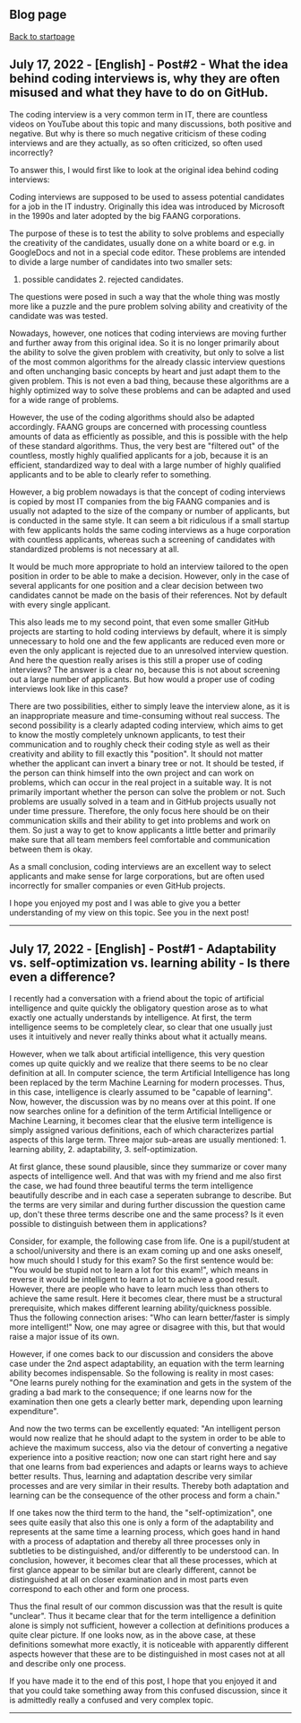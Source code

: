 ## Blog page

[Back to startpage](/index.md)

## July 17, 2022 - [English] - Post#2 - What the idea behind coding interviews is, why they are often misused and what they have to do on GitHub.

The coding interview is a very common term in IT, there are countless videos on YouTube about this topic and many discussions, both positive and negative. But why is there so much negative criticism of these coding interviews and are they actually, as so often criticized, so often used incorrectly?

To answer this, I would first like to look at the original idea behind coding interviews:

Coding interviews are supposed to be used to assess potential candidates for a job in the IT industry.
Originally this idea was introduced by Microsoft in the 1990s and later adopted by the big FAANG corporations.

The purpose of these is to test the ability to solve problems and especially the creativity of the candidates, usually done on a white board or e.g. in GoogleDocs and not in a special code editor. These problems are intended to divide a large number of candidates into two smaller sets: 
1. possible candidates 2. rejected candidates.

The questions were posed in such a way that the whole thing was mostly more like a puzzle and the pure problem solving ability and creativity of the candidate was
was tested.

Nowadays, however, one notices that coding interviews are moving further and further away from this original idea. So it is no longer primarily about the ability to solve the given problem with creativity, but only to solve a list of the most common algorithms for the already classic interview questions and often unchanging basic concepts by heart and just adapt them to the given problem. This is not even a bad thing, because these algorithms are a highly optimized way to solve these problems and can be adapted and used for a wide range of problems.

However, the use of the coding algorithms should also be adapted accordingly. FAANG groups are concerned with processing countless amounts of data as efficiently as possible, and this is possible with the help of these standard algorithms. Thus, the very best are "filtered out" of the countless, mostly highly qualified applicants for a job, because it is an efficient, standardized way to deal with a large number of highly qualified applicants and to be able to clearly refer to something.

However, a big problem nowadays is that the concept of coding interviews is copied by most IT companies from the big FAANG companies and is usually not adapted to the size of the company or number of applicants, but is conducted in the same style. It can seem a bit ridiculous if a small startup with few applicants holds the same coding interviews as a huge corporation with countless applicants, whereas such a screening of candidates with standardized problems is not necessary at all. 

It would be much more appropriate to hold an interview tailored to the open position in order to be able to make a decision. However, only in the case of several applicants for one position and a clear decision between two candidates cannot be made on the basis of their references. Not by default with every single applicant.

This also leads me to my second point, that even some smaller GitHub projects are starting to hold coding interviews by default, where it is simply unnecessary to hold one and the few applicants are reduced even more or even the only applicant is rejected due to an unresolved interview question. And here the question really arises is this still a proper use of coding interviews? The answer is a clear no, because this is not about screening out a large number of applicants. But how would a proper use of coding interviews look like in this case? 

There are two possibilities, either to simply leave the interview alone, as it is an inappropriate measure and time-consuming without real success. The second possibility is a clearly adapted coding interview, which aims to get to know the mostly completely unknown applicants, to test their communication and to roughly check their coding style as well as their creativity and ability to fill exactly this "position".
It should not matter whether the applicant can invert a binary tree or not. It should be tested, if the person can think himself into the own project and can work on problems, which can occur in the real project in a suitable way. It is not primarily important whether the person can solve the problem or not. Such problems are usually solved in a team and in GitHub projects usually not under time pressure. Therefore, the only focus here should be on their communication skills and their ability to get into problems and work on them. So just a way to get to know applicants a little better and primarily make sure that all team members feel comfortable and communication between them is okay.

As a small conclusion, coding interviews are an excellent way to select applicants and make sense for large corporations, but are often used incorrectly for smaller companies or even GitHub projects.

I hope you enjoyed my post and I was able to give you a better understanding of my view on this topic. See you in the next post!

---

## July 17, 2022 - [English] - Post#1 - Adaptability vs. self-optimization vs. learning ability - Is there even a difference?

I recently had a conversation with a friend about the topic of artificial intelligence and quite quickly the obligatory question arose as to what exactly one actually understands by intelligence. At first, the term intelligence seems to be completely clear, so clear that one usually just uses it intuitively and never really thinks about what it actually means.

However, when we talk about artificial intelligence, this very question comes up quite quickly and we realize that there seems to be no clear definition at all. In computer science, the term Artificial Intelligence has long been replaced by the term Machine Learning for modern processes. Thus, in this case, intelligence is clearly assumed to be "capable of learning". Now, however, the discussion was by no means over at this point. If one now searches online for a definition of the term Artificial Intelligence or Machine Learning, it becomes clear that the elusive term intelligence is simply assigned various definitions, each of which characterizes partial aspects of this large term. Three major sub-areas are usually mentioned: 1. learning ability, 2. adaptability, 3. self-optimization.

At first glance, these sound plausible, since they summarize or cover many aspects of intelligence well. And that was with my friend and me also first the case, we had found three beautiful terms the term intelligence beautifully describe and in each case a seperaten subrange to describe. But the terms are very similar and during further discussion the question came up, don't these three terms describe one and the same process? Is it even possible to distinguish between them in applications?

Consider, for example, the following case from life. One is a pupil/student at a school/university and there is an exam coming up and one asks oneself, how much should I study for this exam? So the first sentence would be: "You would be stupid not to learn a lot for this exam!", which means in reverse it would be intelligent to learn a lot to achieve a good result. However, there are people who have to learn much less than others to achieve the same result. Here it becomes clear, there must be a structural prerequisite, which makes different learning ability/quickness possible. Thus the following connection arises: "Who can learn better/faster is simply more intelligent!" Now, one may agree or disagree with this, but that would raise a major issue of its own.

However, if one comes back to our discussion and considers the above case under the 2nd aspect adaptability, an equation with the term learning ability becomes indispensable. So the following is reality in most cases: "One learns purely nothing for the examination and gets in the system of the grading a bad mark to the consequence; if one learns now for the examination then one gets a clearly better mark, depending upon learning expenditure".

And now the two terms can be excellently equated: "An intelligent person would now realize that he should adapt to the system in order to be able to achieve the maximum success, also via the detour of converting a negative experience into a positive reaction; now one can start right here and say that one learns from bad experiences and adapts or learns ways to achieve better results. Thus, learning and adaptation describe very similar processes and are very similar in their results. Thereby both adaptation and learning can be the consequence of the other process and form a chain."

If one takes now the third term to the hand, the "self-optimization", one sees quite easily that also this one is only a form of the adaptability and represents at the same time a learning process, which goes hand in hand with a process of adaptation and thereby all three processes only in subtleties to be distinguished, and/or differently to be understood can. In conclusion, however, it becomes clear that all these processes, which at first glance appear to be similar but are clearly different, cannot be distinguished at all on closer examination and in most parts even correspond to each other and form one process.

Thus the final result of our common discussion was that the result is quite "unclear". Thus it became clear that for the term intelligence a definition alone is simply not sufficient, however a collection at definitions produces a quite clear picture. If one looks now, as in the above case, at these definitions somewhat more exactly, it is noticeable with apparently different aspects however that these are to be distinguished in most cases not at all and describe only one process.

If you have made it to the end of this post, I hope that you enjoyed it and that you could take something away from this confused discussion, since it is admittedly really a confused and very complex topic.

---